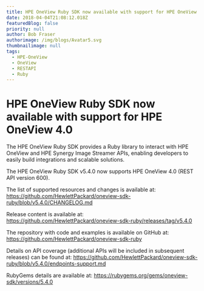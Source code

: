 ```yaml
---
title: HPE OneView Ruby SDK now available with support for HPE OneView 4.0
date: 2018-04-04T21:08:12.018Z
featuredBlog: false
priority: null
author: Bob Fraser
authorimage: /img/blogs/Avatar5.svg
thumbnailimage: null
tags:
  - HPE-OneView
  - OneView
  - RESTAPI
  - Ruby
---
```

# HPE OneView Ruby SDK now available with support for HPE OneView 4.0

The HPE OneView Ruby SDK provides a Ruby library to interact with HPE OneView and HPE Synergy Image Streamer APIs, enabling developers to easily build integrations and scalable solutions.

The HPE OneView Ruby SDK v5.4.0 now supports HPE OneView 4.0 (REST API version 600).

The list of supported resources and changes is available at: <https://github.com/HewlettPackard/oneview-sdk-ruby/blob/v5.4.0/CHANGELOG.md>

Release content is available at: <https://github.com/HewlettPackard/oneview-sdk-ruby/releases/tag/v5.4.0>

The repository with code and examples is available on GitHub at: <https://github.com/HewlettPackard/oneview-sdk-ruby>

Details on API coverage (additional APIs will be included in subsequent releases) can be found at: <https://github.com/HewlettPackard/oneview-sdk-ruby/blob/v5.4.0/endpoints-support.md>

RubyGems details are available at: <https://rubygems.org/gems/oneview-sdk/versions/5.4.0>
